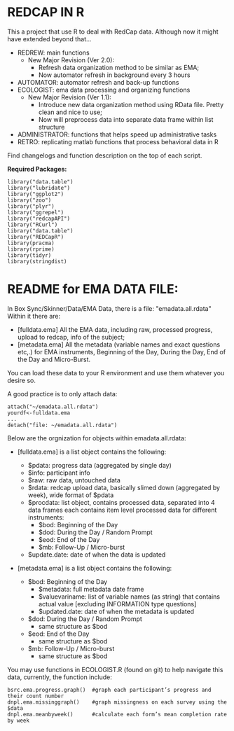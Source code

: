 # REDCAP IN R
This a project that use R to deal with RedCap data. Although now it might have extended beyond that...
- REDREW: main functions
	- New Major Revision (Ver 2.0):  
		- Refresh data organization method to be similar as EMA; 
		- Now automator refresh in background every 3 hours
- AUTOMATOR: automator refresh and back-up functions
- ECOLOGIST: ema data processing and organizing functions 
	- New Major Revision (Ver 1.1):  
		- Introduce new data organization method using RData file. Pretty clean and nice to use;
		- Now will preprocess data into separate data frame within list structure
- ADMINISTRATOR: functions that helps speed up administrative tasks
- RETRO: replicating matlab functions that process behavioral data in R

Find changelogs and function description on the top of each script.

**Required Packages:**
```
library("data.table")
library("lubridate")
library("ggplot2")
library("zoo")
library("plyr")
library("ggrepel")
library("redcapAPI")
library("RCurl")
library("data.table")
library("REDCapR")
library(pracma)
library(rprime)
library(tidyr)
library(stringdist)
```
# README for EMA DATA FILE: 
In Box Sync/Skinner/Data/EMA Data, there is a file: "emadata.all.rdata"
Within it there are: 
- [fulldata.ema] All the EMA data, including raw, processed progress, upload to redcap, info of the subject;
- [metadata.ema] All the metadata (variable names and exact questions etc,.) for EMA instruments, Beginning of the Day, During the Day, End of the Day and Micro-Burst.

You can load these data to your R environment and use them whatever you desire so. 

A good practice is to only attach data:
```
attach("~/emadata.all.rdata")
yourdf<-fulldata.ema
...
detach("file: ~/emadata.all.rdata")
```

Below are the orgnization for objects within emadata.all.rdata:

- [fulldata.ema] is a list object contains the following: 
	- $pdata: progress data (aggregated by single day)
	- $info: participant info
	- $raw: raw data, untouched data
	- $rdata: redcap upload data, basically slimed down (aggregated by week), wide format of $pdata
	- $procdata: list object, contains processed data, separated into 4 data frames each contains item level processed data for different instruments: 
		- $bod: Beginning of the Day
		- $dod: During the Day / Random Prompt
		- $eod: End of the Day
		- $mb: Follow-Up / Micro-burst
	- $update.date: date of when the data is updated

- [metadata.ema] is a list object contains the following:
	- $bod: Beginning of the Day
		- $metadata: full metadata date frame
		- $valuevariname: list of variable names (as string) that contains actual value [excluding INFORMATION type questions]
		- $updated.date: date of when the metadata is updated
	- $dod: During the Day / Random Prompt
		- same structure as $bod
	- $eod: End of the Day
		- same structure as $bod
	- $mb: Follow-Up / Micro-burst
		- same structure as $bod
		
You may use functions in ECOLOGIST.R (found on git) to help navigate this data, currently, the function include:
```
bsrc.ema.progress.graph()  #graph each participant’s progress and their count number 
dnpl.ema.missinggraph()    #graph missingness on each survey using the $data
dnpl.ema.meanbyweek()      #calculate each form’s mean completion rate by week
```
